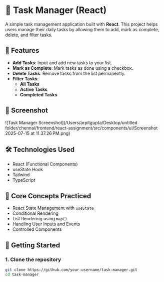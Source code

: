 # 📝 Task Manager (React)

A simple task management application built with **React**. This project helps users manage their daily tasks by allowing them to add, mark as complete, delete, and filter tasks.

## 🚀 Features

- **Add Tasks**: Input and add new tasks to your list.
- **Mark as Complete**: Mark tasks as done using a checkbox.
- **Delete Tasks**: Remove tasks from the list permanently.
- **Filter Tasks**:
  - **All Tasks**
  - **Active Tasks**
  - **Completed Tasks**

## 📸 Screenshot

![Task Manager Screenshot](/Users/arpitgupta/Desktop/untitled folder/chennai/frontend/react-assignment/src/components/ui/Screenshot 2025-07-15 at 11.37.26 PM.png)

## 🛠️ Technologies Used

- React (Functional Components)
- useState Hook
- Tailwind
- TypeScript


## 🧠 Core Concepts Practiced

- React State Management with `useState`
- Conditional Rendering
- List Rendering using `map()`
- Handling User Inputs and Events
- Controlled Components

## 🏁 Getting Started

### 1. Clone the repository

```bash
git clone https://github.com/your-username/task-manager.git
cd task-manager
